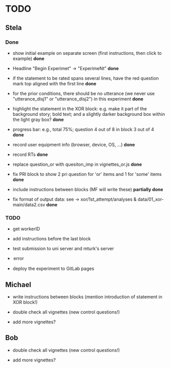 # TODO



## Stela


### Done

- show initial example on separate screen (first instructions, then click to example) **done**

- Headline "Begin Experimet" -> "ExperimeNt" **done**

- if the statement to be rated spans several lines, have the red question mark top aligned with the first line **done**

- for the prior conditions, there should be no utterance (we never use "utterance_disj1" or "utterance_disj2") in this experiment **done**

- highlight the statement in the XOR block: e.g. make it part of the background story; bold text; and a slightly darker background box within the light gray box? **done**

- progress bar: e.g., total 75%; question 4 out of 8 in block 3 out of 4 **done**

- record user equipment info (browser, device, OS, ...) **done**

- record RTs **done**

- replace question_or with quesiton_imp in vignettes_or.js **done**

- fix PRI block to show 2 pri question for 'or' items and 1 for 'some' items **done**

- include instructions between blocks (MF will write these) **partially done**

- fix format of output data: see -> xor/1st_attempt/analyses & data/01_xor-main/data2.csv  **done**


### TODO

- get workerID

- add instructions before the last block

- test submission to uni server and mturk's server

- <option selected> error

- deploy the experiment to GitLab pages



## Michael

- write instructions between blocks (mention introduction of statement in XOR block!)

- double check all vignettes (new control questions!)

- add more vignettes?



## Bob

- double check all vignettes (new control questions!)

- add more vignettes?